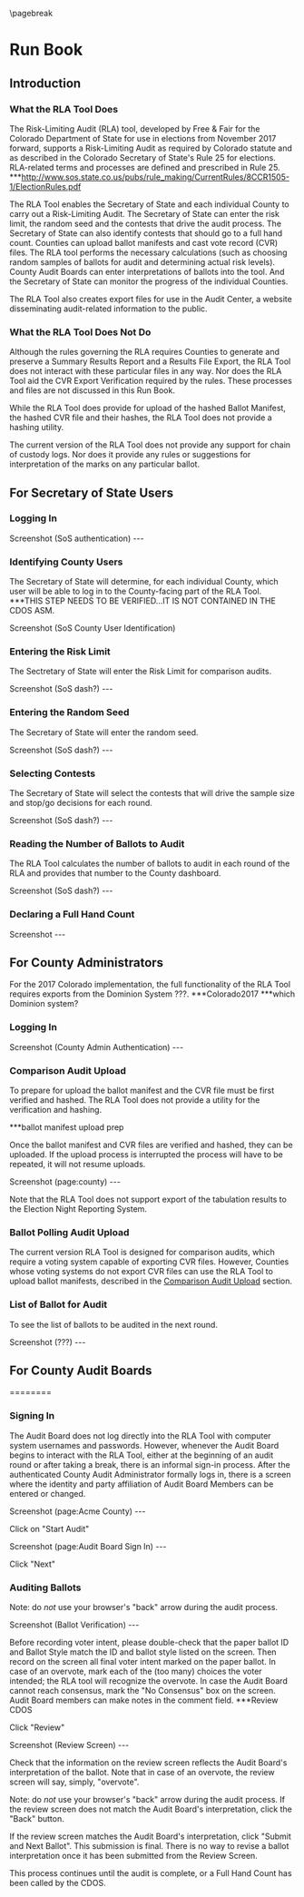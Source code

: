 \pagebreak

# Run Book 

## Introduction

### What the RLA Tool Does

The Risk-Limiting Audit (RLA) tool, developed by Free & Fair 
for the Colorado Department of
State for use in elections from November 2017 forward, supports a 
Risk-Limiting Audit as required by Colorado statute and 
as described in the Colorado Secretary of State's Rule 25 for
elections. RLA-related terms and processes are defined and prescribed in Rule 25.
***http://www.sos.state.co.us/pubs/rule_making/CurrentRules/8CCR1505-1/ElectionRules.pdf

The RLA Tool enables the Secretary of State and each individual 
County to carry out a Risk-Limiting Audit. The Secretary of State can
enter the risk limit, the random seed and the contests that drive
the audit process. The Secretary of State can also identify 
contests that should go to a full hand count. Counties can upload
ballot manifests and cast vote record (CVR) files. The
RLA tool performs the necessary calculations (such as 
choosing random samples of ballots for audit and determining 
actual risk levels). County Audit Boards can 
enter interpretations of ballots into the tool. And the Secretary of
State can monitor the progress of the individual Counties.

The RLA Tool also creates export files for use in the Audit
Center, a website disseminating audit-related information
to the public.
 
### What the RLA Tool Does Not Do

Although the rules governing the RLA requires Counties to 
generate and preserve a Summary Results Report and a Results File Export, the 
RLA Tool does not interact with these particular files in any way. 
Nor does the RLA Tool aid the CVR Export Verification required by the 
rules. These processes and files are not discussed in this Run Book.

While the RLA Tool does provide for upload of the 
hashed Ballot Manifest, the hashed CVR file and their hashes, 
the RLA Tool does not provide a hashing utility.

The current version of the RLA Tool does not provide any support
for chain of custody logs. Nor does it provide any rules 
or suggestions for interpretation of the marks on any particular ballot. 

## For Secretary of State Users

### Logging In

Screenshot (SoS authentication) ---

### Identifying County Users

The Secretary of State will determine, for each individual
County, which user will be able to log in to the County-facing
part of the RLA Tool. ***THIS STEP NEEDS TO BE VERIFIED...IT
IS NOT CONTAINED IN THE CDOS ASM.

Screenshot (SoS County User Identification)

### Entering the Risk Limit

The Sectretary of State will enter the Risk Limit for comparison audits.

Screenshot (SoS dash?) --- 

### Entering the Random Seed

The Secretary of State will enter the random seed.

Screenshot (SoS dash?) ---

### Selecting Contests

The Secretary of State will select the contests that will
drive the sample size and stop/go decisions for each round.

Screenshot (SoS dash?) ---

### Reading the Number of Ballots to Audit

The RLA Tool calculates the number of ballots to audit in each
round of the RLA and provides that number to the County dashboard.

Screenshot (SoS dash?) ---

### Declaring a Full Hand Count

Screenshot ---

## For County Administrators

For the 2017 Colorado implementation, the full functionality of the RLA Tool
requires exports from the Dominion System ???. ***Colorado2017 ***which Dominion system?

### Logging In

Screenshot (County Admin Authentication) ---

### <a name="comparison-audit-upload"></a>Comparison Audit Upload

To prepare for upload the ballot manifest and the CVR file must be
first verified and hashed. The RLA Tool does not provide a utility for the 
verification and hashing.

***ballot manifest upload prep

Once the ballot manifest and CVR files are verified and hashed, 
they can be uploaded. If the upload process is interrupted the
process will have to be repeated, it will not resume uploads.

Screenshot (page:county) ---

Note that the RLA Tool does not support export of the
tabulation results to the Election Night Reporting System. 

### Ballot Polling Audit Upload

The current version RLA Tool is designed for comparison audits, which require a voting
system capable of exporting CVR files. However, Counties whose voting systems do not
export CVR files can use the RLA Tool to upload ballot manifests, described
in the [Comparison Audit Upload](#comparison-audit-upload) 
section.

### List of Ballot for Audit

To see the list of ballots to be audited in the next round.

Screenshot (???) ---

## For County Audit Boards

========

### Signing In

The Audit Board does not log directly into the RLA Tool with
computer system usernames and passwords. However, whenever 
the Audit Board begins to interact with the RLA Tool, either 
at the beginning of an audit round or after taking a break, 
there is an informal sign-in process. After the authenticated County Audit 
Administrator formally logs in, there is a screen where the identity and 
party affiliation of Audit Board Members can be entered or changed.

Screenshot (page:Acme County) ---

Click on "Start Audit"

Screenshot (page:Audit Board Sign In) ---

Click "Next"

### Auditing Ballots

Note: do *not* use your browser's "back" arrow during the audit process.

Screenshot (Ballot Verification) ---

Before recording voter intent, please double-check that the paper ballot
ID and Ballot Style match the ID and ballot style listed on the screen.
Then record on the screen all final voter intent marked on the paper ballot.
In case of an overvote, mark each of the (too many) choices the voter 
intended; the RLA tool will recognize the overvote. In case the Audit 
Board cannot reach consensus, mark the "No Consensus" box on the screen.
Audit Board members can make notes in the comment field.
***Review CDOS

Click "Review"

Screenshot (Review Screen) ---

Check that the information on the review screen reflects the 
Audit Board's interpretation of the ballot. Note that in case of 
an overvote, the review screen will say, simply, "overvote".

Note: do *not* use your browser's "back" arrow during the audit process.
If the review screen does not match the Audit Board's interpretation,
click the "Back" button.

If the review screen matches the Audit Board's interpretation,
click "Submit and Next Ballot". This submission is final. There 
is no way to revise a ballot interpretation once it has been submitted
from the Review Screen.

This process continues until the audit is complete, or a Full Hand Count
has been called by the CDOS.
